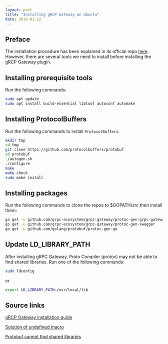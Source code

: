 ```yaml
---
layout: post
title: "Installing gRCP Gateway on Ubuntu"
date: 2019-01-22
---
```


## Preface

The installation procedure has been explained in its official repo [here](https://github.com/grpc-ecosystem/grpc-gateway). However, there are several tools we need to install before installing the gRCP Gateway plugin.

## Installing prerequisite tools

Run the following commands:
```bash
sudo apt update
sudo apt install build-essential libtool autoconf automake
```

## Installing ProtocolBuffers

Run the following commands to install `ProtocolBuffers`:
```bash
mkdir tmp
cd tmp
git clone https://github.com/protocolbuffers/protobuf
cd protobuf
./autogen.sh
./configure
make
make check
sudo make install
```

## Installing packages

Run the following commands to clone the repos to $GOPATH\src then install them:
```bash
go get -u github.com/grpc-ecosystem/grpc-gateway/protoc-gen-grpc-gateway
go get -u github.com/grpc-ecosystem/grpc-gateway/protoc-gen-swagger
go get -u github.com/golang/protobuf/protoc-gen-go
```

## Update LD_LIBRARY_PATH
After installing gRPC Gateway, Proto Compiler (protoc) may not be able to find shared libraries. Run one of the following commands:

```bash
sudo ldconfig
```

or

```bash
export LD_LIBRARY_PATH=/usr/local/lib
```

## Source links

[gRCP Gateway installation guide](https://github.com/grpc-ecosystem/grpc-gateway#installation)

[Solution of undefined macro](https://github.com/jmervine/httperf/issues/1)

[Protobuf cannot find shared libraries](https://stackoverflow.com/a/25518702)
